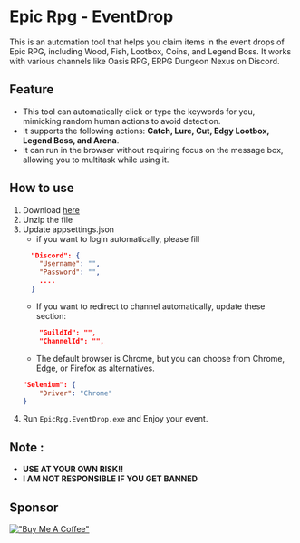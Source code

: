 # Epic Rpg - EventDrop

This is an automation tool that helps you claim items in the event drops of Epic RPG, including Wood, Fish, Lootbox, Coins, and Legend Boss. It works with various channels like Oasis RPG, ERPG Dungeon Nexus on Discord.

## Feature

-   This tool can automatically click or type the keywords for you, mimicking random human actions to avoid detection.
-   It supports the following actions: **Catch, Lure, Cut, Edgy Lootbox, Legend Boss, and Arena**.
-   It can run in the browser without requiring focus on the message box, allowing you to multitask while using it.

## How to use
1. Download [here](https://github.com/levinhtxbt/epic-rpg-event-drop/releases/tag/1.0)
2. Unzip the file
3. Update appsettings.json
    - if you want to login automatically, please fill
    ```json
      "Discord": {
        "Username": "",
        "Password": "",
        ....
      }
    ```
    - If you want to redirect to channel automatically, update these section:
    ```json
        "GuildId": "",
        "ChannelId": "",
    ```
    - The default browser is Chrome, but you can choose from Chrome, Edge, or Firefox as alternatives.
    ```json
    "Selenium": {
        "Driver": "Chrome"
    }
    ```
4. Run `EpicRpg.EventDrop.exe` and Enjoy your event.

## Note :

-   **USE AT YOUR OWN RISK!!**
-   **I AM NOT RESPONSIBLE IF YOU GET BANNED**

## Sponsor

[!["Buy Me A Coffee"](https://www.buymeacoffee.com/assets/img/custom_images/orange_img.png)](https://paypal.me/levinhtxbt)
